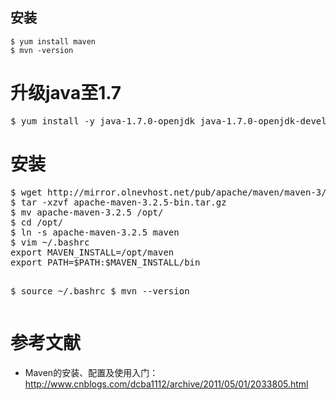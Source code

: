 ## 安装
```
$ yum install maven
$ mvn -version
```





<h1>升级java至1.7</h1>
<pre>
$ yum install -y java-1.7.0-openjdk java-1.7.0-openjdk-devel
</pre>

<h1>安装</h1>
<pre>
$ wget http://mirror.olnevhost.net/pub/apache/maven/maven-3/3.2.5/binaries/apache-maven-3.2.5-bin.tar.gz
$ tar -xzvf apache-maven-3.2.5-bin.tar.gz
$ mv apache-maven-3.2.5 /opt/
$ cd /opt/
$ ln -s apache-maven-3.2.5 maven
$ vim ~/.bashrc
export MAVEN_INSTALL=/opt/maven
export PATH=$PATH:$MAVEN_INSTALL/bin

$ source ~/.bashrc
$ mvn --version
</pre>

<h1>参考文献</h1>
<ul>
	<li>Maven的安装、配置及使用入门：<a href="http://www.cnblogs.com/dcba1112/archive/2011/05/01/2033805.html">http://www.cnblogs.com/dcba1112/archive/2011/05/01/2033805.html</a></li>
</ul>
